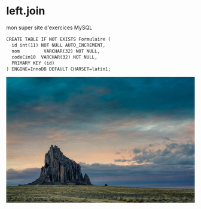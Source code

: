 # left.join

mon super site d'exercices MySQL

```
CREATE TABLE IF NOT EXISTS Formulaire (
  id int(11) NOT NULL AUTO_INCREMENT,
  nom	      VARCHAR(32) NOT NULL,
  codeCim10  VARCHAR(32) NOT NULL,
  PRIMARY KEY (id)
) ENGINE=InnoDB DEFAULT CHARSET=latin1;
```

![Shiprock Nouveau Mexique](www/enquete_lam_2019/images/shiprock.jpg "Shiprock Nouveau Mexique")

